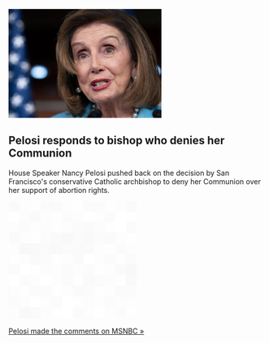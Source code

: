 
![Pelosi responds to bishop who denies her Communion](./20220524175845.png)
## Pelosi responds to bishop who denies her Communion

House Speaker Nancy Pelosi pushed back on the decision by San Francisco's conservative Catholic archbishop to deny her Communion over her support of abortion rights.

![pic](../square_bg.png)

[Pelosi made the comments on MSNBC »](https://www.yahoo.com/news/pelosi-pushes-back-archbishop-denies-142331353.html)
